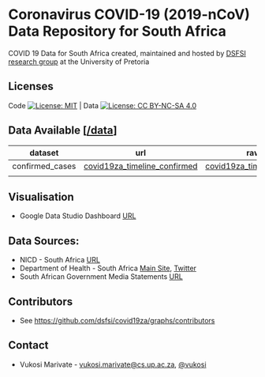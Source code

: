 # Coronavirus COVID-19 (2019-nCoV) Data Repository for South Africa

COVID 19 Data for South Africa created, maintained and hosted by [DSFSI research group](https://dsfsi.github.io/) at the University of Pretoria

## Licenses

Code [![License: MIT](https://img.shields.io/badge/License-MIT-yellow.svg)](https://opensource.org/licenses/MIT)  | Data [![License: CC BY-NC-SA 4.0](https://img.shields.io/badge/License-CC%20BY--NC--SA%204.0-lightgrey.svg)](https://creativecommons.org/licenses/by-nc-sa/4.0/)


## Data Available [[/data](/data)]

| dataset         | url | raw_url[file] |
|-----------------|-----|---------------|
| confirmed_cases |  [covid19za_timeline_confirmed](/data/covid19za_timeline_confirmed.csv)   |       [covid19za_timeline_confirmed.csv](https://raw.githubusercontent.com/dsfsi/covid19za/master/data/covid19za_timeline_confirmed.csv)         |
|                 |     |               |

## Visualisation
* Google Data Studio Dashboard [URL](https://datastudio.google.com/reporting/1b60bdc7-bec7-44c9-ba29-be0e043d8534)

## Data Sources:
* NICD - South Africa [URL](http://www.nicd.ac.za/media/alerts/)
* Department of Health - South Africa [Main Site](http://www.health.gov.za/), [Twitter](https://twitter.com/HealthZA/)
* South African Government Media Statements [URL](https://www.gov.za/media-statements)

## Contributors
* See https://github.com/dsfsi/covid19za/graphs/contributors

## Contact
* Vukosi Marivate - vukosi.marivate@cs.up.ac.za, [@vukosi](https://twitter.com/vukosi)
